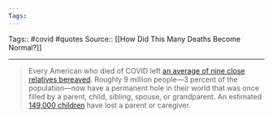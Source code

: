 ```yaml
---
Tags:
---
```

Tags:: #covid #quotes 
Source:: [[How Did This Many Deaths Become Normal?]]
********************************************************

> Every American who died of COVID left [an average of nine close relatives bereaved](https://www.pnas.org/content/117/30/17695). Roughly 9 million people—3 percent of the population—now have a permanent hole in their world that was once filled by a parent, child, sibling, spouse, or grandparent. An estimated [149,000 children](https://www.thelancet.com/journals/lanchi/article/PIIS2352-4642(22)00005-0/fulltext#seccestitle10) have lost a parent or caregiver.